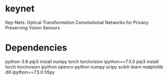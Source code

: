 # keynet
Key-Nets: Optical Transformation Convolutional Networks for Privacy Preserving Vision Sensors

# Dependencies
python-3.6
pip3 install numpy torch torchvision ipython==7.5.0
pip3 install torch torchvision ipython opencv-python numpy scipy scikit-learn matplotlib dill ipython==7.5.0 h5py

